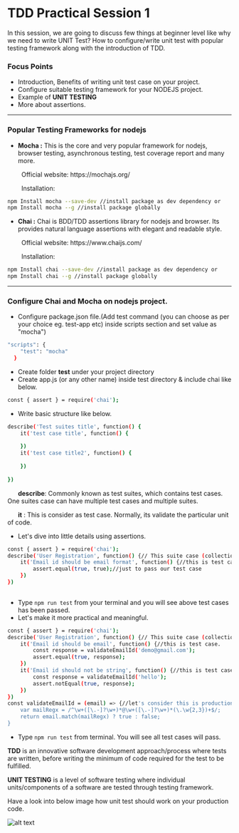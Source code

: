 # TDD Practical Session 1
In this session, we are going to discuss few things at beginner level like why we need to write UNIT Test? How to configure/write unit test with popular testing framework along with the introduction of TDD.



### Focus Points
- Introduction, Benefits of writing unit test case on your project.
- Configure suitable testing framework for your NODEJS project.
- Example of **UNIT TESTING**
- More about assertions. 

<hr/>

### Popular Testing Frameworks for nodejs
- **Mocha :** This is the core and very popular framework for nodejs,  browser testing, asynchronous testing, test coverage report and many more. 

<p>&nbsp; &nbsp; &nbsp; &nbsp; Official website: https://mochajs.org/ </p>



<p>&nbsp; &nbsp; &nbsp; &nbsp; Installation: </p>

```sh
npm Install mocha --save-dev //install package as dev dependency or
npm Install mocha --g //install package globally

```

- **Chai :** Chai is BDD/TDD assertions library for nodejs and browser. Its provides natural language assertions with elegant and readable style. 

<p>&nbsp; &nbsp; &nbsp; &nbsp; Official website: https://www.chaijs.com/</p>


<p>&nbsp; &nbsp; &nbsp; &nbsp; Installation: </p>

```sh
npm Install chai --save-dev //install package as dev dependency or
npm Install chai --g //install package globally

```


<hr/>


### Configure Chai and Mocha on nodejs project.
- Configure package.json file.(Add test command (you can choose as per your choice eg. test-app etc) inside scripts section and set value as "mocha")
```sh
"scripts": {
    "test": "mocha"
  }

```
- Create folder **test** under your project directory
- Create app.js (or any other name) inside test directory & include chai like below.

```sh
const { assert } = require('chai');
```
- Write basic structure like below.
```sh
describe('Test suites title', function() {
    it('test case title', function() {
       
    })
    it('test case title2', function() {
       
    })
    
})
```
&nbsp; &nbsp; &nbsp; **describe**: Commonly known as test suites, which contains test cases. One suites case can have multiple test cases and multiple suites. 

&nbsp; &nbsp; &nbsp; **it** : This is consider as test case. Normally, its validate the particular unit of code. 

- Let's dive into little details using assertions.


```sh
const { assert } = require('chai');
describe('User Registration', function() {// This suite case (collection of test cases.)
    it('Email id should be email format', function() {//this is test case.
        assert.equal(true, true);//just to pass our test case
    })
})
    
```
- Type `npm run test` from your terminal and you will see above test cases has been passed.
- Let's make it more practical and meaningful. 

```sh
const { assert } = require('chai');
describe('User Registration', function() {// This suite case (collection of test cases.)
    it('Email id should be email', function() {//this is test case.
        const response = validateEmailId('demo@gmail.com');
        assert.equal(true, response);
    })
    it('Email id should not be string', function() {//this is test case.
        const response = validateEmailId('hello');
        assert.notEqual(true, response);
    })
})
const validateEmailId = (email) => {//let's consider this is production code (from somewhere controller)
    var mailRegx = /^\w+([\.-]?\w+)*@\w+([\.-]?\w+)*(\.\w{2,3})+$/;
    return email.match(mailRegx) ? true : false;
}

```
- Type `npm run test` from terminal. You will see all test cases will pass.

**TDD** is an innovative software development approach/process where tests are written, before writing the minimum of code required for the test to be fulfilled. 

**UNIT TESTING** is a level of software testing where individual units/components of a software are tested through testing framework.

Have a look into below image how unit test should work on your production code.

![alt text](https://github.com/narayansharma91/TDD_with_node/blob/master/2.%20Practical%20%20session%201/images/unit_test.png)

